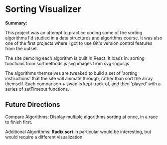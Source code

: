 # Sorting Visualizer

**Summary:**

This project was an attempt to practice coding some of the sorting algorithms I'd studied in a data structures and algorithms course. It was also one of the first projects where I got to use Git's version control features from the outset.

The site demoing each algorithm is built in React. It loads in:
    sorting functions from sortmethods.js
    svg images from svg-logos.js

The algorithms themselves are tweaked to build a set of 'sorting instructions' that the site will animate through, rather than sort the array themself. Each comparison + swap is kept track of, and then 'played' with a series of setTimeout functions.

## Future Directions
Compare Algorithms: Display multiple algorithms sorting at once, in a race to finish first.

Additional Algorithms: **Radix sort** in particular would be interesting, but would require a different visualization